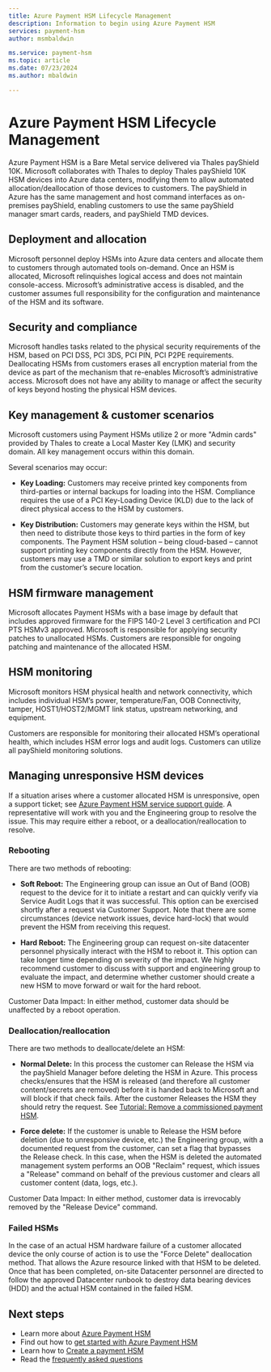 ```yaml
---
title: Azure Payment HSM Lifecycle Management
description: Information to begin using Azure Payment HSM
services: payment-hsm
author: msmbaldwin

ms.service: payment-hsm
ms.topic: article
ms.date: 07/23/2024
ms.author: mbaldwin

---
```


# Azure Payment HSM Lifecycle Management

Azure Payment HSM is a Bare Metal service delivered via Thales payShield 10K. Microsoft collaborates with Thales to deploy Thales payShield 10K HSM devices into Azure data centers, modifying them to allow automated allocation/deallocation of those devices to customers. The payShield in Azure has the same management and host command interfaces as on-premises payShield, enabling customers to use the same payShield manager smart cards, readers, and payShield TMD devices.
  
## Deployment and allocation  

Microsoft personnel deploy HSMs into Azure data centers and allocate them to customers through automated tools on-demand. Once an HSM is allocated, Microsoft relinquishes logical access and does not maintain console-access. Microsoft’s administrative access is disabled, and the customer assumes full responsibility for the configuration and maintenance of the HSM and its software.
  
## Security and compliance  

Microsoft handles tasks related to the physical security requirements of the HSM, based on PCI DSS, PCI 3DS, PCI PIN, PCI P2PE requirements. Deallocating HSMs from customers erases all encryption material from the device as part of the mechanism that re-enables Microsoft’s administrative access. Microsoft does not have any ability to manage or affect the security of keys beyond hosting the physical HSM devices.  

## Key management & customer scenarios  

Microsoft customers using Payment HSMs utilize 2 or more "Admin cards" provided by Thales to create a Local Master Key (LMK) and security domain. All key management occurs within this domain.
  
Several scenarios may occur:  

- **Key Loading:** Customers may receive printed key components from third-parties or internal backups for loading into the HSM. Compliance requires the use of a PCI Key-Loading Device (KLD) due to the lack of direct physical access to the HSM by customers.  

- **Key Distribution:** Customers may generate keys within the HSM, but then need to distribute those keys to third parties in the form of key components. The Payment HSM solution – being cloud-based – cannot support printing key components directly from the HSM. However, customers may use a TMD or similar solution to export keys and print from the customer’s secure location.  

## HSM firmware management  

Microsoft allocates Payment HSMs with a base image by default that includes approved firmware for the FIPS 140-2 Level 3 certification and PCI PTS HSMv3 approved. Microsoft is responsible for applying security patches to unallocated HSMs. Customers are responsible for ongoing patching and maintenance of the allocated HSM.  

## HSM monitoring  

Microsoft monitors HSM physical health and network connectivity, which includes individual HSM’s power, temperature/Fan, OOB Connectivity, tamper, HOST1/HOST2/MGMT link status, upstream networking, and equipment.
  
Customers are responsible for monitoring their allocated HSM’s operational health, which includes HSM error logs and audit logs. Customers can utilize all payShield monitoring solutions.

## Managing unresponsive HSM devices  

If a situation arises where a customer allocated HSM is unresponsive, open a support ticket; see [Azure Payment HSM service support guide](support-guide.md#microsoft-support). A representative will work with you and the Engineering group to resolve the issue. This may require either a reboot, or a deallocation/reallocation to resolve.
  
### Rebooting  

There are two methods of rebooting:  

- **Soft Reboot:** The Engineering group can issue an Out of Band (OOB) request to the device for it to initiate a restart and can quickly verify via Service Audit Logs that it was successful. This option can be exercised shortly after a request via Customer Support. Note that there are some circumstances (device network issues, device hard-lock) that would prevent the HSM from receiving this request.  

- **Hard Reboot:** The Engineering group can request on-site datacenter personnel physically interact with the HSM to reboot it. This option can take longer time depending on severity of the impact. We highly recommend customer to discuss with support and engineering group to evaluate the impact, and determine whether customer should create a new HSM to move forward or wait for the hard reboot.  

Customer Data Impact: In either method, customer data should be unaffected by a reboot operation.  

### Deallocation/reallocation  

There are two methods to deallocate/delete an HSM:  

- **Normal Delete:** In this process the customer can Release the HSM via the payShield Manager before deleting the HSM in Azure. This process checks/ensures that the HSM is released (and therefore all customer content/secrets are removed) before it is handed back to Microsoft and will block if that check fails. After the customer Releases the HSM they should retry the request. See [Tutorial: Remove a commissioned payment HSM](remove-payment-hsm.md?tabs=azure-cli).

- **Force delete:** If the customer is unable to Release the HSM before deletion (due to unresponsive device, etc.) the Engineering group, with a documented request from the customer, can set a flag that bypasses the Release check. In this case, when the HSM is deleted the automated management system performs an OOB "Reclaim" request, which issues a "Release" command on behalf of the previous customer and clears all customer content (data, logs, etc.).  

Customer Data Impact: In either method, customer data is irrevocably removed by the "Release Device" command.  

### Failed HSMs  

In the case of an actual HSM hardware failure of a customer allocated device the only course of action is to use the "Force Delete" deallocation method. That allows the Azure resource linked with that HSM to be deleted. Once that has been completed, on-site Datacenter personnel are directed to follow the approved Datacenter runbook to destroy data bearing devices (HDD) and the actual HSM contained in the failed HSM.  

## Next steps

- Learn more about [Azure Payment HSM](overview.md)
- Find out how to [get started with Azure Payment HSM](getting-started.md)
- Learn how to [Create a payment HSM](create-payment-hsm.md)
- Read the [frequently asked questions](faq.yml)